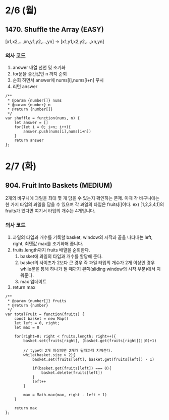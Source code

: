 # 2/6 (월)
## 1470. Shuffle the Array (EASY)
[x1,x2,...,xn,y1,y2,...,yn] -> [x1,y1,x2,y2,...,xn,yn]

### 의사 코드
1. answer 배열 선언 및 초기화
2. for문을 중간값인 n 까지 순회
3. 순회 하면서 answer에 nums[i],nums[i+n] 푸시
4. 리턴 answer

```
/**
 * @param {number[]} nums
 * @param {number} n
 * @return {number[]}
 */
var shuffle = function(nums, n) {
    let answer = []
    for(let i = 0; i<n; i++){
        answer.push(nums[i],nums[i+n])
    }
    return answer 
};
```

# 2/7 (화)
## 904. Fruit Into Baskets (MEDIUM)
2개의 바구니에 과일을 최대 몇 개 담을 수 있는지 확인하는 문제.
이때 각 바구니에는 한 가지 타입의 과일을 담을 수 있으며
각 과일의 타입은 fruits[i]이다.
ex) [1,2,3,4,1]의 fruits가 있다면 여기서 타입의 개수는 4개입니다. 

### 의사 코드
1. 과일의 타입과 개수를 기록할 basket, window의 시작과 끝을 나타내는 left, right, 최댓값 max를 초기화해 줍니다.
2. fruits.length까지 fruits 배열을 순회한다.
   1. basket에 과일의 타입과 개수를 할당해 준다.
   2. basket의 사이즈가 2보다 큰 경우 즉 과일 타입의 개수가 2개 이상인 경우 while문을 통해 하나가 될 때까지 왼쪽(sliding window의 시작 부분)에서 지워준다.
   3. max 업데이트
3. return max

```
/**
 * @param {number[]} fruits
 * @return {number}
 */
var totalFruit = function(fruits) {
    const basket = new Map()
    let left = 0, right;
    let max = 0 
    
    for(right=0; right < fruits.length; right++){
        basket.set(fruits[right], (basket.get(fruits[right])||0)+1)
        
        // type이 2개 이상이면 2개가 될때까지 지워준다.
        while(basket.size > 2){
            basket.set(fruits[left], basket.get(fruits[left]) - 1)
            
            if(basket.get(fruits[left]) === 0){
                basket.delete(fruits[left])
            }
            left++
        }
        
        max = Math.max(max, right - left + 1)
    }
    
    return max
};
```
